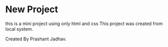 # New Project 

this is a mini project using only html and css
This project was created from local system.

Created By Prashant Jadhav.

